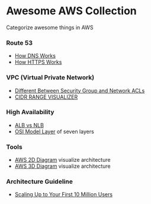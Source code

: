 # Awesome AWS Collection
Categorize awesome things in AWS 

### Route 53
- [How DNS Works](https://howdns.works/)
- [How HTTPS Works](https://howhttps.works/)

### VPC (Virtual Private Network)
- [Different Between Security Group and Network ACLs](https://medium.com/awesome-aws/aws-difference-between-security-groups-and-network-acls-adc632ea29ae)
- [CIDR RANGE VISUALIZER](http://cidr.xyz/) 

### High Availability 
- [ALB vs NLB](https://medium.com/containers-on-aws/using-aws-application-load-balancer-and-network-load-balancer-with-ec2-container-service-d0cb0b1d5ae5)
- [OSI Model Layer](https://medium.com/@madhavbahl10/osi-model-layers-explained-ee1d43058c1f) of seven layers

### Tools
- [AWS 2D Diagram](https://www.draw.io) visualize architecture
- [AWS 3D Diagram](https://cloudcraft.co) visualize architecture

### Architecture Guideline
- [Scaling Up to Your First 10 Million Users](https://www.youtube.com/watch?v=Ma3xWDXTxRg)
